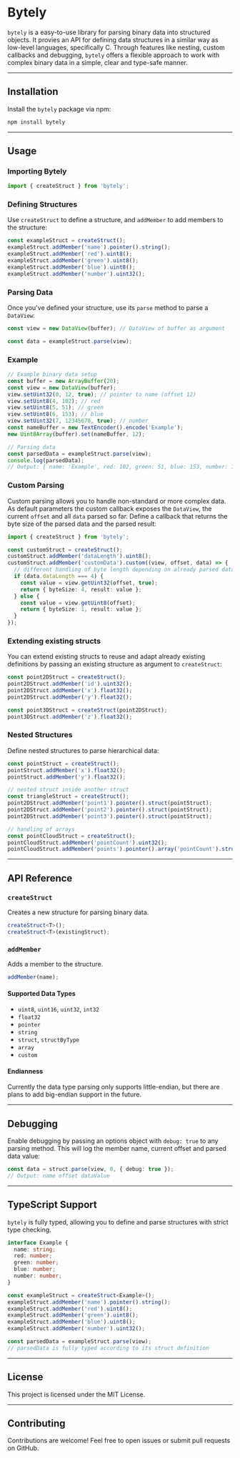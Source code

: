 # Bytely

`bytely` is a easy-to-use library for parsing binary data into structured objects. It provies an API for defining data structures in a similar way as low-level languages, specifically C. Through features like nesting, custom callbacks and debugging, `bytely` offers a flexible approach to work with complex binary data in a simple, clear and type-safe manner.

---

## Installation

Install the `bytely` package via npm:

```bash
npm install bytely
```

---

## Usage

### Importing Bytely

```typescript
import { createStruct } from 'bytely';
```

### Defining Structures

Use `createStruct` to define a structure, and `addMember` to add members to the structure:

```typescript
const exampleStruct = createStruct();
exampleStruct.addMember('name').pointer().string();
exampleStruct.addMember('red').uint8();
exampleStruct.addMember('green').uint8();
exampleStruct.addMember('blue').uint8();
exampleStruct.addMember('number').uint32();
```

### Parsing Data

Once you've defined your structure, use its `parse` method to parse a `DataView`:

```typescript
const view = new DataView(buffer); // DataView of buffer as argument

const data = exampleStruct.parse(view);
```

### Example

```typescript
// Example binary data setup
const buffer = new ArrayBuffer(20);
const view = new DataView(buffer);
view.setUint32(0, 12, true); // pointer to name (offset 12)
view.setUint8(4, 102); // red
view.setUint8(5, 51); // green
view.setUint8(6, 153); // blue
view.setUint32(7, 12345678, true); // number
const nameBuffer = new TextEncoder().encode('Example');
new Uint8Array(buffer).set(nameBuffer, 12);

// Parsing data
const parsedData = exampleStruct.parse(view);
console.log(parsedData);
// Output: { name: 'Example', red: 102, green: 51, blue: 153, number: 12345678 }
```

### Custom Parsing

Custom parsing allows you to handle non-standard or more complex data. As default parameters the custom callback exposes the `DataView`, the current `offset` and all `data` parsed so far. Define a callback that returns the byte size of the parsed data and the parsed result:

```typescript
import { createStruct } from 'bytely';

const customStruct = createStruct();
customStruct.addMember('dataLength').uint8();
customStruct.addMember('customData').custom((view, offset, data) => {
  // different handling of byte length depending on already parsed data
  if (data.dataLength === 4) {
    const value = view.getUint32(offset, true);
    return { byteSize: 4, result: value };
  } else {
    const value = view.getUint8(offset);
    return { byteSize: 1, result: value };
  }
});
```

### Extending existing structs

You can extend existing structs to reuse and adapt already existing definitions by passing an existing structure as argument to `createStruct`:

```typescript
const point2DStruct = createStruct();
point2DStruct.addMember('id').uint32();
point2DStruct.addMember('x').float32();
point2DStruct.addMember('y').float32();

const point3DStruct = createStruct(point2DStruct);
point3DStruct.addMember('z').float32();
```

### Nested Structures

Define nested structures to parse hierarchical data:

```typescript
const pointStruct = createStruct();
pointStruct.addMember('x').float32();
pointStruct.addMember('y').float32();

// nested struct inside another struct
const triangleStruct = createStruct();
point2DStruct.addMember('point1').pointer().struct(pointStruct);
point2DStruct.addMember('point2').pointer().struct(pointStruct);
point2DStruct.addMember('point3').pointer().struct(pointStruct);

// handling of arrays
const pointCloudStruct = createStruct();
pointCloudStruct.addMember('pointCount').uint32();
pointCloudStruct.addMember('points').pointer().array('pointCount').struct(pointStruct);
```

---

## API Reference

### `createStruct`

Creates a new structure for parsing binary data.

```typescript
createStruct<T>();
createStruct<T>(existingStruct);
```

### `addMember`

Adds a member to the structure.

```typescript
addMember(name);
```

#### Supported Data Types

- `uint8`, `uint16`, `uint32`, `int32`
- `float32`
- `pointer`
- `string`
- `struct`, `structByType`
- `array`
- `custom`

#### Endianness

Currently the data type parsing only supports little-endian, but there are plans to add big-endian support in the future.

---

## Debugging

Enable debugging by passing an options object with `debug: true` to any parsing method. This will log the member name, current offset and parsed data value:

```typescript
const data = struct.parse(view, 0, { debug: true });
// Output: name offset dataValue
```

---

## TypeScript Support

`bytely` is fully typed, allowing you to define and parse structures with strict type checking.

```typescript
interface Example {
  name: string;
  red: number;
  green: number;
  blue: number;
  number: number;
}

const exampleStruct = createStruct<Example>();
exampleStruct.addMember('name').pointer().string();
exampleStruct.addMember('red').uint8();
exampleStruct.addMember('green').uint8();
exampleStruct.addMember('blue').uint8();
exampleStruct.addMember('number').uint32();

const parsedData = exampleStruct.parse(view);
// parsedData is fully typed according to its struct definition
```

---

## License

This project is licensed under the MIT License.

---

## Contributing

Contributions are welcome! Feel free to open issues or submit pull requests on GitHub.

